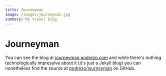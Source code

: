 ```yaml
---
title: Journeyman
image: /images/journeyman.jpg
summary: My travel blog.
---
```


# Journeyman

You can see the blog at [journeyman.podrezo.com](https://journeyman.podrezo.com/) and while there's nothing technologically impressive about it (it's just a Jekyll blog) you can nonetheless find the source at [podrezo/journeyman](https://github.com/podrezo/journeyman) on GitHub.
